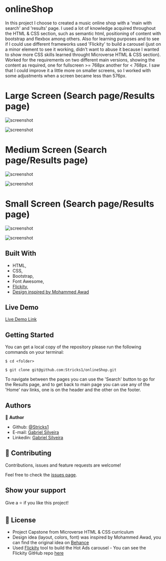 # onlineShop

In this project I choose to created a music online shop with a 'main with search' and 'results' page. 
I used a lot of knowledge acquired throughout the HTML & CSS section, such as semantic html, positioning of content with bootstrap and flexbox among others. Also for learning purposes and to see if I could use different frameworks used 'Flickity' to build a carousel (just on a minor element to see it working, didn't want to abuse it because I wanted to show more CSS skills learned throught Microverse HTML & CSS section).
Worked for the requirements on two different main versions, showing the content as required, one for fullscreen >= 768px another for < 768px. I saw that I could improve it a little more on smaller screens, so I worked with some adjustments when a screen became less than 576px.

# Large Screen (Search page/Results page)

![screenshot](./img/shopFull.png)

![screenshot](./img/SearchFull.png)


# Medium Screen (Search page/Results page)

![screenshot](./img/shopMd.png)

![screenshot](./img/searchMd.png)


# Small Screen (Search page/Results page)

![screenshot](./img/shopSm.png)

![screenshot](./img/searchSm.png)

## Built With

   - HTML,
   - CSS,
   - Bootstrap,
   - Font Awesome,
   - [Flickity](https://flickity.metafizzy.co/),
   - [Design inspired by Mohammed Awad](https://www.behance.net/gallery/24796463/ZATTIX)

## Live Demo

[Live Demo Link](https://rawcdn.githack.com/Stricks1/onlineShop/0d3e0b7f418cfa651fea0532bad6746c63003284/index.html)

## Getting Started

You can get a local copy of the repository please run the following commands on your terminal:

```
$ cd <folder>

$ git clone git@github.com:Stricks1/onlineShop.git
```
To navigate between the pages you can use the 'Search' button to go for the Results page, and to get back to main page you can use any of the 'Home' nav links, one is on the header and the other on the footer.

## Authors

👤 **Author**

- Github: [@Stricks1](https://github.com/Stricks1)
- E-mail: [Gabriel Silveira](mailto:gmalheiross@gmail.com)
- Linkedin: [Gabriel Silveira](https://linkedin.com/in/gabriel-malheiros-silveira-b6632061/)

## 🤝 Contributing

Contributions, issues and feature requests are welcome!

Feel free to check the [issues page](issues/).

## Show your support

Give a ⭐️ if you like this project!

## 📝 License

- Project Capstone from Microverse HTML & CSS curriculum
- Design idea (layout, colors, font) was inspired by Mohammed Awad, you can find the original idea on [Behance](https://www.behance.net/gallery/24796463/ZATTIX)
- Used [Flickity](https://flickity.metafizzy.co/) tool to build the Hot Ads carousel - You can see the Flickity GitHub repo [here](https://github.com/metafizzy/flickity)
